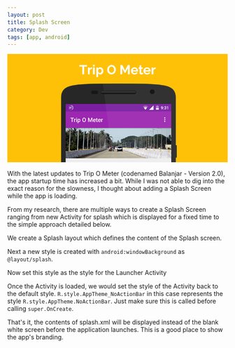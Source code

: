 ```yaml
---
layout: post
title: Splash Screen
category: Dev
tags: [app, android]
---
```

![Trip O Meter](/public/images/tripometer_promo.png)

With the latest updates to Trip O Meter (codenamed Balanjar - Version 2.0), the app startup time has increased a bit. 
While I was not able to dig into the exact reason for the slowness, I thought about adding a Splash Screen while the app is loading.

From my research, there are multiple ways to create a Splash Screen ranging from new Activity for splash which is displayed for a fixed time to the simple approach detailed below.

We create a Splash layout which defines the content of the Splash screen.
<script src="https://gist.github.com/midhunhk/fe2be8b80e4b9af15797d805045c88b4.js?file=splash.xml"></script>

Next a new style is created with `android:windowBackground` as `@layout/splash`.
<script src="https://gist.github.com/midhunhk/fe2be8b80e4b9af15797d805045c88b4.js?file=styles.xml"></script>

Now set this style as the style for the Launcher Activity
<script src="https://gist.github.com/midhunhk/fe2be8b80e4b9af15797d805045c88b4.js?file=AndroidManifest.xml"></script>

Once the Activity is loaded, we would set the style of the Activity back to the default style. `R.style.AppTheme_NoActionBar` in this case represents the style `R.style.AppTheme.NoActionBar`. Just make sure this is called before calling `super.OnCreate`.
<script src="https://gist.github.com/midhunhk/fe2be8b80e4b9af15797d805045c88b4.js?file=MainActivity.java"></script>

That's it, the contents of splash.xml will be displayed instead of the blank white screen before the application launches. This is a good place to show the app's branding.
